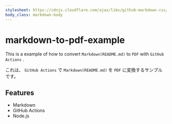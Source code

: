 ```yaml
---
stylesheet: https://cdnjs.cloudflare.com/ajax/libs/github-markdown-css/4.0.0/github-markdown.min.css
body_class: markdown-body
---
```


# markdown-to-pdf-example

This is a example of how to convert `Markdown(README.md)` to `PDF` with `GitHub Actions` .

これは、 `GitHub Actions` で `Markdown(README.md)` を `PDF` に変換するサンプルです。

## Features

- Markdown
- GitHub Actions
- Node.js
